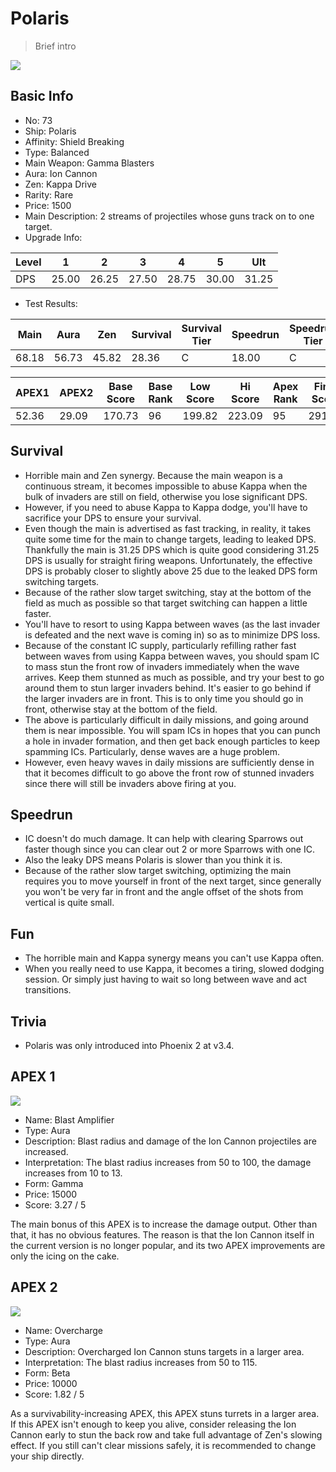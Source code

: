 # Polaris

> Brief intro

<img src="/ships/ship_73.png" style={{zoom:1}}/>

## Basic Info

- No: 73
- Ship: Polaris
- Affinity: Shield Breaking
- Type: Balanced
- Main Weapon: Gamma Blasters
- Aura: Ion Cannon
- Zen: Kappa Drive
- Rarity: Rare
- Price: 1500
- Main Description: 2 streams of projectiles whose guns track on to one target.
- Upgrade Info: 

| Level | 1 | 2 | 3 | 4 | 5 | Ult |
|--|--|--|--|--|--|--|
| DPS | 25.00 | 26.25 | 27.50 | 28.75 | 30.00 | 31.25 |

- Test Results: 

| Main | Aura | Zen | Survival | Survival Tier | Speedrun | Speedrun Tier | Fun | Fun Tier |
|--|--|--|--|--|--|--|--|--|
| 68.18 | 56.73 | 45.82 | 28.36 | C | 18.00 | C | 22.36 | C- |

| APEX1 | APEX2 | Base Score | Base Rank | Low Score | Hi Score | Apex Rank | Final Score | FinalRank |
|--|--|--|--|--|--|--|--|--|
| 52.36 | 29.09 | 170.73 | 96 | 199.82 | 223.09 | 95 | 291.82 | 95 |

## Survival

- Horrible main and Zen synergy. Because the main weapon is a continuous stream, it becomes impossible to abuse Kappa when the bulk of invaders are still on field, otherwise you lose significant DPS.
- However, if you need to abuse Kappa to Kappa dodge, you'll have to sacrifice your DPS to ensure your survival.
- Even though the main is advertised as fast tracking, in reality, it takes quite some time for the main to change targets, leading to leaked DPS. Thankfully the main is 31.25 DPS which is quite good considering 31.25 DPS is usually for straight firing weapons. Unfortunately, the effective DPS is probably closer to slightly above 25 due to the leaked DPS form switching targets.
- Because of the rather slow target switching, stay at the bottom of the field as much as possible so that target switching can happen a little faster.
- You'll have to resort to using Kappa between waves (as the last invader is defeated and the next wave is coming in) so as to minimize DPS loss.
- Because of the constant IC supply, particularly refilling rather fast between waves from using Kappa between waves, you should spam IC to mass stun the front row of invaders immediately when the wave arrives. Keep them stunned as much as possible, and try your best to go around them to stun larger invaders behind. It's easier to go behind if the larger invaders are in front. This is to only time you should go in front, otherwise stay at the bottom of the field.
- The above is particularly difficult in daily missions, and going around them is near impossible. You will spam ICs in hopes that you can punch a hole in invader formation, and then get back enough particles to keep spamming ICs. Particularly, dense waves are a huge problem.
- However, even heavy waves in daily missions are sufficiently dense in that it becomes difficult to go above the front row of stunned invaders since there will still be invaders above firing at you.

## Speedrun

- IC doesn't do much damage. It can help with clearing Sparrows out faster though since you can clear out 2 or more Sparrows with one IC.
- Also the leaky DPS means Polaris is slower than you think it is.
- Because of the rather slow target switching, optimizing the main requires you to move yourself in front of the next target, since generally you won't be very far in front and the angle offset of the shots from vertical is quite small.

## Fun

- The horrible main and Kappa synergy means you can't use Kappa often.
- When you really need to use Kappa, it becomes a tiring, slowed dodging session. Or simply just having to wait so long between wave and act transitions.

## Trivia

- Polaris was only introduced into Phoenix 2 at v3.4.

## APEX 1

<img src="/ships/ship_73_apex_1.png" style={{zoom:1}}/>

- Name: Blast Amplifier
- Type: Aura
- Description: Blast radius and damage of the Ion Cannon projectiles are increased.
- Interpretation: The blast radius increases from 50 to 100, the damage increases from 10 to 13.
- Form: Gamma
- Price: 15000
- Score: 3.27 / 5

The main bonus of this APEX is to increase the damage output. Other than that, it has no obvious features. The reason is that the Ion Cannon itself in the current version is no longer popular, and its two APEX improvements are only the icing on the cake.

## APEX 2

<img src="/ships/ship_73_apex_2.png" style={{zoom:1}}/>

- Name: Overcharge
- Type: Aura
- Description: Overcharged Ion Cannon stuns targets in a larger area.
- Interpretation: The blast radius increases from 50 to 115.
- Form: Beta
- Price: 10000
- Score: 1.82 / 5

As a survivability-increasing APEX, this APEX stuns turrets in a larger area. If this APEX isn't enough to keep you alive, consider releasing the Ion Cannon early to stun the back row and take full advantage of Zen's slowing effect. If you still can't clear missions safely, it is recommended to change your ship directly.
